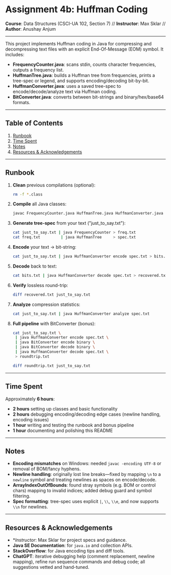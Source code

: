 # Assignment 4b: Huffman Coding

**Course**: Data Structures (CSCI-UA 102, Section 7)
//
**Instructor**: Max Sklar
//
**Author**: Anushay Anjum

---

This project implements Huffman coding in Java for compressing and decompressing text files with an explicit End-Of-Message (EOM) symbol. It includes:

* **FrequencyCounter.java**: scans stdin, counts character frequencies, outputs a frequency list.
* **HuffmanTree.java**: builds a Huffman tree from frequencies, prints a tree-spec or legend, and supports encoding/decoding bit-by-bit.
* **HuffmanConverter.java**: uses a saved tree-spec to encode/decode/analyze text via Huffman coding.
* **BitConverter.java**: converts between bit-strings and binary/hex/base64 formats.

---

## Table of Contents

1. [Runbook](#runbook)
2. [Time Spent](#time-spent)
3. [Notes](#notes)
4. [Resources & Acknowledgements](#resources--acknowledgements)

---

## Runbook

1. **Clean** previous compilations (optional):

   ```bash
   rm -f *.class
   ```
2. **Compile** all Java classes:

   ```bash
   javac FrequencyCounter.java HuffmanTree.java HuffmanConverter.java BitConverter.java
   ```
3. **Generate tree-spec** from your text ("just\_to\_say.txt"):

   ```bash
   cat just_to_say.txt | java FrequencyCounter > freq.txt
   cat freq.txt         | java HuffmanTree     > spec.txt
   ```
4. **Encode** your text → bit-string:

   ```bash
   cat just_to_say.txt | java HuffmanConverter encode spec.txt > bits.txt
   ```
5. **Decode** back to text:

   ```bash
   cat bits.txt | java HuffmanConverter decode spec.txt > recovered.txt
   ```
6. **Verify** lossless round-trip:

   ```bash
   diff recovered.txt just_to_say.txt
   ```
7. **Analyze** compression statistics:

   ```bash
   cat just_to_say.txt | java HuffmanConverter analyze spec.txt
   ```
8. **Full pipeline** with BitConverter (bonus):

   ```bash
   cat just_to_say.txt \
    | java HuffmanConverter encode spec.txt \
    | java BitConverter encode binary \
    | java BitConverter decode binary \
    | java HuffmanConverter decode spec.txt \
    > roundtrip.txt

   diff roundtrip.txt just_to_say.txt
   ```

---

## Time Spent

Approximately **6 hours**:

* **2 hours** setting up classes and basic functionality
* **2 hours** debugging encoding/decoding edge cases (newline handling, encoding issues)
* **1 hour** writing and testing the runbook and bonus pipeline
* **1 hour** documenting and polishing this README

---

## Notes 

* **Encoding mismatches** on Windows: needed `javac -encoding UTF-8` or removal of BOM/fancy hyphens.
* **Newline handling**: originally lost line breaks—fixed by mapping `\n` to a `newline` symbol and treating newlines as spaces on encode/decode.
* **ArrayIndexOutOfBounds**: found stray symbols (e.g. BOM or control chars) mapping to invalid indices; added debug guard and symbol filtering.
* **Spec formatting**: tree-spec uses explicit `|`, `\\`, `\\e`, and now supports `\\n` for newlines.

---

## Resources & Acknowledgements

* **Instructor*: Max Sklar for project specs and guidance.
* **Java SE Documentation**: for `java.io` and collection APIs.
* **StackOverflow**: for Java encoding tips and diff tools.
* **ChatGPT**: iterative debugging help (comment replacement, newline mapping), refine run sequence commands and debug code; all suggestions vetted and hand-tuned.
